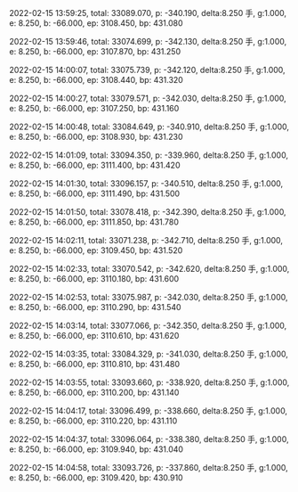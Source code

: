 2022-02-15 13:59:25, total: 33089.070, p: -340.190, delta:8.250 手, g:1.000, e: 8.250, b: -66.000, ep: 3108.450, bp: 431.080

2022-02-15 13:59:46, total: 33074.699, p: -342.130, delta:8.250 手, g:1.000, e: 8.250, b: -66.000, ep: 3107.870, bp: 431.250

2022-02-15 14:00:07, total: 33075.739, p: -342.120, delta:8.250 手, g:1.000, e: 8.250, b: -66.000, ep: 3108.440, bp: 431.320

2022-02-15 14:00:27, total: 33079.571, p: -342.030, delta:8.250 手, g:1.000, e: 8.250, b: -66.000, ep: 3107.250, bp: 431.160

2022-02-15 14:00:48, total: 33084.649, p: -340.910, delta:8.250 手, g:1.000, e: 8.250, b: -66.000, ep: 3108.930, bp: 431.230

2022-02-15 14:01:09, total: 33094.350, p: -339.960, delta:8.250 手, g:1.000, e: 8.250, b: -66.000, ep: 3111.400, bp: 431.420

2022-02-15 14:01:30, total: 33096.157, p: -340.510, delta:8.250 手, g:1.000, e: 8.250, b: -66.000, ep: 3111.490, bp: 431.500

2022-02-15 14:01:50, total: 33078.418, p: -342.390, delta:8.250 手, g:1.000, e: 8.250, b: -66.000, ep: 3111.850, bp: 431.780

2022-02-15 14:02:11, total: 33071.238, p: -342.710, delta:8.250 手, g:1.000, e: 8.250, b: -66.000, ep: 3109.450, bp: 431.520

2022-02-15 14:02:33, total: 33070.542, p: -342.620, delta:8.250 手, g:1.000, e: 8.250, b: -66.000, ep: 3110.180, bp: 431.600

2022-02-15 14:02:53, total: 33075.987, p: -342.030, delta:8.250 手, g:1.000, e: 8.250, b: -66.000, ep: 3110.290, bp: 431.540

2022-02-15 14:03:14, total: 33077.066, p: -342.350, delta:8.250 手, g:1.000, e: 8.250, b: -66.000, ep: 3110.610, bp: 431.620

2022-02-15 14:03:35, total: 33084.329, p: -341.030, delta:8.250 手, g:1.000, e: 8.250, b: -66.000, ep: 3110.810, bp: 431.480

2022-02-15 14:03:55, total: 33093.660, p: -338.920, delta:8.250 手, g:1.000, e: 8.250, b: -66.000, ep: 3110.200, bp: 431.140

2022-02-15 14:04:17, total: 33096.499, p: -338.660, delta:8.250 手, g:1.000, e: 8.250, b: -66.000, ep: 3110.220, bp: 431.110

2022-02-15 14:04:37, total: 33096.064, p: -338.380, delta:8.250 手, g:1.000, e: 8.250, b: -66.000, ep: 3109.940, bp: 431.040

2022-02-15 14:04:58, total: 33093.726, p: -337.860, delta:8.250 手, g:1.000, e: 8.250, b: -66.000, ep: 3109.420, bp: 430.910